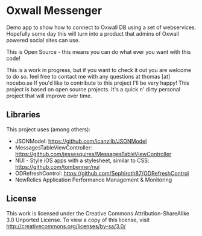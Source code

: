 Oxwall Messenger
========================

Demo app to show how to connect to Oxwall DB using a set of webservices. Hopefully some day this will turn into a product that admins of Oxwall powered social sites can use. 

This is Open Source - this means you can do what ever you want with this code! 

This is a work in progress, but if you want to check it out you are welcome to do so. feel free to contact me with any questions at thomas [at] nocebo.se If you'd like to contribute to this project I'll be very happy! This project is based on open source projects. It's a quick n' dirty personal project that will improve over time.

Libraries
--------------
This project uses (among others):

- JSONModel: https://github.com/icanzilb/JSONModel
- MessagesTableViewController: https://github.com/jessesquires/MessagesTableViewController 
- NUI - Style iOS apps with a stylesheet, similar to CSS: https://github.com/tombenner/nui
- ODRefreshControl: https://github.com/Sephiroth87/ODRefreshControl
- NewRelics Application Performance Management & Monitoring


License
--------------
This work is licensed under the Creative Commons Attribution-ShareAlike 3.0 Unported License. To view a copy of this license, visit http://creativecommons.org/licenses/by-sa/3.0/





